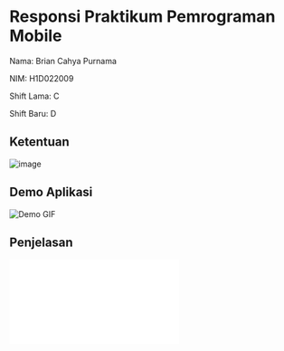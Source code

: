 # Responsi Praktikum Pemrograman Mobile

Nama: Brian Cahya Purnama

NIM: H1D022009

Shift Lama: C

Shift Baru: D

## Ketentuan

![image](https://github.com/user-attachments/assets/ff422c59-b2b1-42d4-80cd-781a9805f6ea)

## Demo Aplikasi
![Demo GIF](assets/demo.gif)

## Penjelasan
![PDF](assets/H1D022009_BRIANCAHYA_PRAKTIKUMPEMMOBD_RESPONSI1.pdf)
